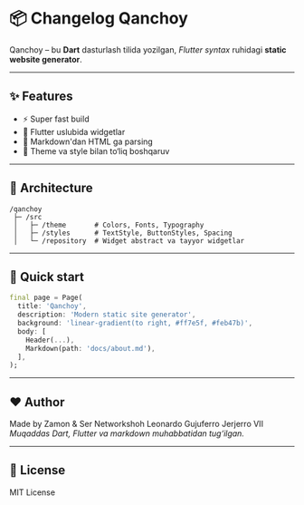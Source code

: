 # 📦 Changelog Qanchoy

Qanchoy – bu **Dart** dasturlash tilida yozilgan, _Flutter syntax_ ruhidagi **static website generator**.

---

## ✨ Features
- ⚡ Super fast build
- 🎨 Flutter uslubida widgetlar
- 📄 Markdown'dan HTML ga parsing
- 🌈 Theme va style bilan to‘liq boshqaruv

---

## 🧩 Architecture
```plaintext
/qanchoy
 ├─ /src
 │   ├─ /theme       # Colors, Fonts, Typography
 │   ├─ /styles      # TextStyle, ButtonStyles, Spacing
 │   └─ /repository  # Widget abstract va tayyor widgetlar
````

---

## 🚀 Quick start

```dart
final page = Page(
  title: 'Qanchoy',
  description: 'Modern static site generator',
  background: 'linear-gradient(to right, #ff7e5f, #feb47b)',
  body: [
    Header(...),
    Markdown(path: 'docs/about.md'),
  ],
);
```

---

## ❤️ Author

Made by Zamon & Ser Networkshoh Leonardo Gujuferro Jerjerro VII
*Muqaddas Dart, Flutter va markdown muhabbatidan tug‘ilgan.*

---

## 📜 License

MIT License


